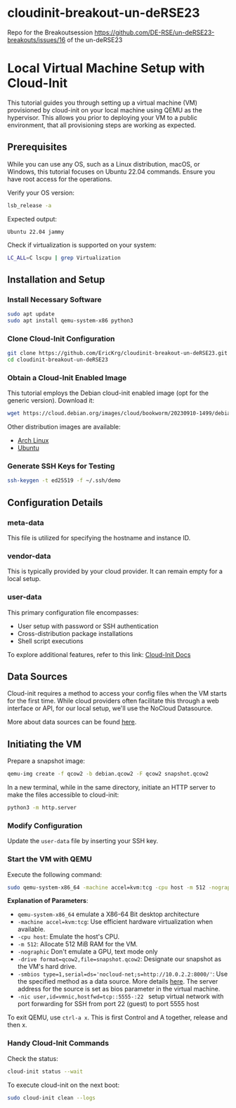 # cloudinit-breakout-un-deRSE23
Repo for the Breakoutsession https://github.com/DE-RSE/un-deRSE23-breakouts/issues/16 of the un-deRSE23

# Local Virtual Machine Setup with Cloud-Init

This tutorial guides you through setting up a virtual machine (VM) provisioned by cloud-init on your local machine using QEMU as the hypervisor. This allows you prior to deploying your VM to a public environment, that all provisioning steps are working as expected.

## Prerequisites

While you can use any OS, such as a Linux distribution, macOS, or Windows, this tutorial focuses on Ubuntu 22.04 commands. Ensure you have root access for the operations.

Verify your OS version:

```bash
lsb_release -a
```

Expected output:

```
Ubuntu 22.04 jammy
```

Check if virtualization is supported on your system:

```bash
LC_ALL=C lscpu | grep Virtualization
```

## Installation and Setup

### Install Necessary Software

```bash
sudo apt update
sudo apt install qemu-system-x86 python3
```

### Clone Cloud-Init Configuration

```bash
git clone https://github.com/EricKrg/cloudinit-breakout-un-deRSE23.git
cd cloudinit-breakout-un-deRSE23
```

### Obtain a Cloud-Init Enabled Image

This tutorial employs the Debian cloud-init enabled image (opt for the generic version). Download it:

```bash
wget https://cloud.debian.org/images/cloud/bookworm/20230910-1499/debian-12-generic-amd64-20230910-1499.qcow2 -O debian.qcow2
```

Other distribution images are available:

- [Arch Linux](https://gitlab.archlinux.org/archlinux/arch-boxes)
- [Ubuntu](https://cloud-images.ubuntu.com/)

### Generate SSH Keys for Testing

```bash
ssh-keygen -t ed25519 -f ~/.ssh/demo
```

## Configuration Details

### meta-data
This file is utilized for specifying the hostname and instance ID.

### vendor-data
This is typically provided by your cloud provider. It can remain empty for a local setup.

### user-data
This primary configuration file encompasses:

- User setup with password or SSH authentication
- Cross-distribution package installations
- Shell script executions

To explore additional features, refer to this link: [Cloud-Init Docs](https://cloudinit.readthedocs.io/en/latest/reference/modules.html)

## Data Sources

Cloud-init requires a method to access your config files when the VM starts for the first time. While cloud providers often facilitate this through a web interface or API, for our local setup, we'll use the NoCloud Datasource.

More about data sources can be found [here](https://cloudinit.readthedocs.io/en/latest/reference/datasources.html).

## Initiating the VM

Prepare a snapshot image:

```bash
qemu-img create -f qcow2 -b debian.qcow2 -F qcow2 snapshot.qcow2
```

In a new terminal, while in the same directory, initiate an HTTP server to make the files accessible to cloud-init:

```bash
python3 -m http.server
```

### Modify Configuration

Update the `user-data` file by inserting your SSH key.

### Start the VM with QEMU

Execute the following command:

```bash
sudo qemu-system-x86_64 -machine accel=kvm:tcg -cpu host -m 512 -nographic -drive format=qcow2,file=snapshot.qcow2 -smbios type=1,serial=ds='nocloud-net;s=http://10.0.2.2:8000/' -nic user,id=vmnic,hostfwd=tcp::5555-:22 
```

**Explanation of Parameters**:
- `qemu-system-x86_64` emulate a X86-64 Bit desktop architecture
- `-machine accel=kvm:tcg`: Use efficient hardware virtualization when available.
- `-cpu host`: Emulate the host's CPU.
- `-m 512`: Allocate 512 MiB RAM for the VM.
- ```-nographic``` Don't emulate a GPU, text mode only
- `-drive format=qcow2,file=snapshot.qcow2`: Designate our snapshot as the VM's hard drive.
- `-smbios type=1,serial=ds='nocloud-net;s=http://10.0.2.2:8000/'`: Use the specified method as a data source. More details [here](https://cloudinit.readthedocs.io/en/latest/reference/datasources/nocloud.html#method-3-custom-webserver-kernel-commandline-or-smbios). The server address for the source is set as bios parameter in the virtual machine.
- ```-nic user,id=vmnic,hostfwd=tcp::5555-:22 ``` setup virtual  network with port forwarding for SSH from port 22 (guest) to port 5555 host


To exit QEMU, use `ctrl-a x`. This is first Control and A together, release and then x.

### Handy Cloud-Init Commands

Check the status:

```bash
cloud-init status --wait
```

To execute cloud-init on the next boot:

```bash
sudo cloud-init clean --logs
```
